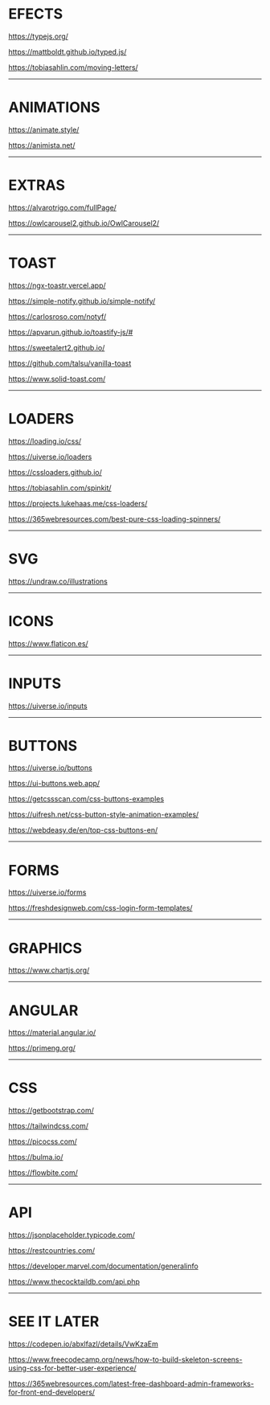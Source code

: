 <h1>EFECTS</h1>

<a target="_blank" href="https://typejs.org/">https://typejs.org/</a>

<a target="_blank" href="https://mattboldt.github.io/typed.js/">https://mattboldt.github.io/typed.js/</a>

<a target="_blank" href="https://tobiasahlin.com/moving-letters/">https://tobiasahlin.com/moving-letters/</a>

<hr>

<h1>ANIMATIONS</h1>

<a target="_blank" href="https://animate.style/">https://animate.style/</a>

<a target="_blank" href="https://animista.net/">https://animista.net/</a>

<hr>

<h1>EXTRAS</h1>

<a target="_blank" href="https://alvarotrigo.com/fullPage/">https://alvarotrigo.com/fullPage/</a>

<a target="_blank" href="https://owlcarousel2.github.io/OwlCarousel2/">https://owlcarousel2.github.io/OwlCarousel2/</a>

<hr>

<h1>TOAST</h1>

<a target="_blank" href="https://ngx-toastr.vercel.app/">https://ngx-toastr.vercel.app/</a>

<a target="_blank" href="https://simple-notify.github.io/simple-notify/">https://simple-notify.github.io/simple-notify/</a>

<a target="_blank" href="https://carlosroso.com/notyf/">https://carlosroso.com/notyf/</a>

<a target="_blank" href="https://apvarun.github.io/toastify-js/#">https://apvarun.github.io/toastify-js/#</a>

<a target="_blank" href="https://sweetalert2.github.io/">https://sweetalert2.github.io/</a>

<a target="_blank" href="https://github.com/talsu/vanilla-toast">https://github.com/talsu/vanilla-toast</a>

<a target="_blank" href="https://www.solid-toast.com/">https://www.solid-toast.com/</a>

<hr>

<h1>LOADERS</h1>

<a target="_blank" href="https://loading.io/css/">https://loading.io/css/</a>

<a target="_blank" href="https://uiverse.io/loaders">https://uiverse.io/loaders</a>

<a target="_blank" href="https://cssloaders.github.io/">https://cssloaders.github.io/</a>

<a target="_blank" href="https://tobiasahlin.com/spinkit/">https://tobiasahlin.com/spinkit/</a>

<a target="_blank" href="https://projects.lukehaas.me/css-loaders/">https://projects.lukehaas.me/css-loaders/</a>

<a target="_blank" href="https://365webresources.com/best-pure-css-loading-spinners/">https://365webresources.com/best-pure-css-loading-spinners/</a>

<hr>

<h1>SVG</h1>

<a target="_blank" href="https://undraw.co/illustrations">https://undraw.co/illustrations</a>

<hr>

<h1>ICONS</h1>

<a target="_blank" href="https://www.flaticon.es/">https://www.flaticon.es/</a>

<hr>

<h1>INPUTS</h1>

<a target="_blank" href="https://uiverse.io/inputs">https://uiverse.io/inputs</a>

<hr>

<h1>BUTTONS</h1>

<a target="_blank" href="https://uiverse.io/buttons">https://uiverse.io/buttons</a>

<a target="_blank" href="https://ui-buttons.web.app/">https://ui-buttons.web.app/</a>

<a target="_blank" href="https://getcssscan.com/css-buttons-examples">https://getcssscan.com/css-buttons-examples</a>

<a target="_blank" href="https://uifresh.net/css-button-style-animation-examples/">https://uifresh.net/css-button-style-animation-examples/</a>

<a target="_blank" href="https://webdeasy.de/en/top-css-buttons-en/">https://webdeasy.de/en/top-css-buttons-en/</a>

<hr>

<h1>FORMS</h1>

<a target="_blank" href="https://uiverse.io/forms">https://uiverse.io/forms</a>

<a target="_blank" href="https://freshdesignweb.com/css-login-form-templates/">https://freshdesignweb.com/css-login-form-templates/</a>

<hr>

<h1>GRAPHICS</h1>

<a target="_blank" href="https://www.chartjs.org/">https://www.chartjs.org/</a>

<hr>

<h1>ANGULAR</h1>

<a target="_blank" href="https://material.angular.io/">https://material.angular.io/</a>

<a target="_blank" href="https://primeng.org/">https://primeng.org/</a>

<hr>

<h1>CSS</h1>

<a target="_blank" href="https://getbootstrap.com/">https://getbootstrap.com/</a>

<a target="_blank" href="https://tailwindcss.com/">https://tailwindcss.com/</a>

<a target="_blank" href="https://picocss.com/">https://picocss.com/</a>

<a target="_blank" href="https://bulma.io/">https://bulma.io/</a>

<a target="_blank" href="https://flowbite.com/">https://flowbite.com/</a>

<hr>

<h1>API </h1>

<a target="_blank" href="https://jsonplaceholder.typicode.com/">https://jsonplaceholder.typicode.com/</a>

<a target="_blank" href="https://restcountries.com/">https://restcountries.com/</a>

<a target="_blank" href="https://developer.marvel.com/documentation/generalinfo">https://developer.marvel.com/documentation/generalinfo</a>

<a target="_blank" href="https://www.thecocktaildb.com/api.php">https://www.thecocktaildb.com/api.php</a>

<hr>

<h1>SEE IT LATER</h1>

<a target="_blank" href="https://codepen.io/abxlfazl/details/VwKzaEm">https://codepen.io/abxlfazl/details/VwKzaEm</a>

<a target="_blank" href="https://www.freecodecamp.org/news/how-to-build-skeleton-screens-using-css-for-better-user-experience/">https://www.freecodecamp.org/news/how-to-build-skeleton-screens-using-css-for-better-user-experience/</a>

<a target="_blank" href="https://365webresources.com/latest-free-dashboard-admin-frameworks-for-front-end-developers/">https://365webresources.com/latest-free-dashboard-admin-frameworks-for-front-end-developers/</a>
